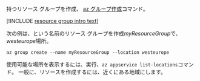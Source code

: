 持つリソース グループを作成、 [az グループ作成](/cli/azure/group#create)コマンド。

[!INCLUDE [resource group intro text](resource-group.md)]

次の例は、という名前のリソース グループを作成*myResourceGroup*で、 *westeurope*場所。

```azurecli-interactive
az group create --name myResourceGroup --location westeurope
```

使用可能な場所を表示するには、実行、`az appservice list-locations`コマンド。 一般に、リソースを作成するには、近くにある地域にします。
